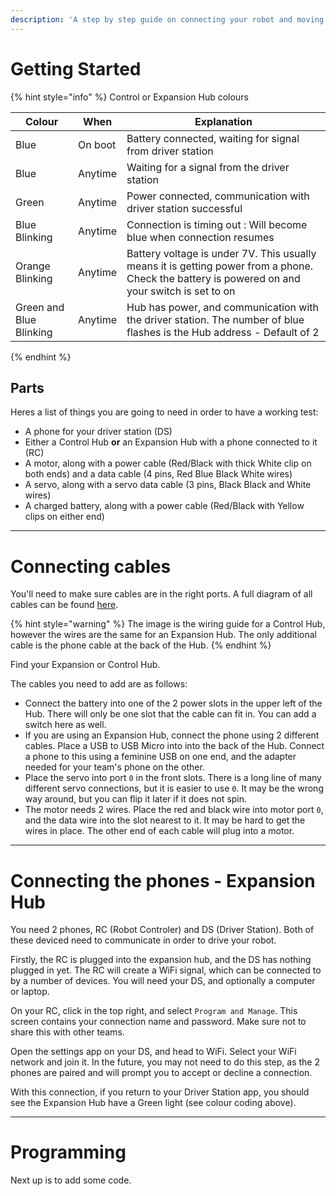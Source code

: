 ```yaml
---
description: 'A step by step guide on connecting your robot and moving.'
---
```


# Getting Started

{% hint style="info" %}
Control or Expansion Hub colours

| Colour                  | When    | Explanation                                                                                                                                    |
|-------------------------|---------|------------------------------------------------------------------------------------------------------------------------------------------------|
| Blue                    | On boot | Battery connected, waiting for signal from driver station                                                                                      |
| Blue                    | Anytime | Waiting for a signal from the driver station                                                                                                   |
| Green                   | Anytime | Power connected, communication with driver station successful                                                                                  |
| Blue Blinking           | Anytime | Connection is timing out : Will become blue when connection resumes                                                                            |
| Orange Blinking         | Anytime | Battery voltage is under 7V. This usually means it is getting power from a phone. Check the battery is powered on and your switch is set to on |
| Green and Blue Blinking | Anytime | Hub has power, and communication with the driver station. The number of blue flashes is the Hub address - Default of 2                         |
{% endhint %}

## Parts


Heres a list of things you are going to need in order to have a working test:
- A phone for your driver station (DS)
- Either a Control Hub **or** an Expansion Hub with a phone connected to it (RC)
- A motor, along with a power cable (Red/Black with thick White clip on both ends) and a data cable (4 pins, Red Blue Black White wires)
- A servo, along with a servo data cable (3 pins, Black Black and White wires)
- A charged battery, along with a power cable (Red/Black with Yellow clips on either end)

-----

# Connecting cables

You'll need to make sure cables are in the right ports. A full diagram of all cables can be found [here](https://cdn11.bigcommerce.com/s-t3eo8vwp22/images/stencil/500x500/products/391/1330/Control_Hub_Wiring_Reference_Sheet_Website_Photo__13208.1563821357.png?c=2).

{% hint style="warning" %}
The image is the wiring guide for a Control Hub, however the wires are the same for an Expansion Hub. The only additional cable is the phone cable at the back of the Hub.
{% endhint %}

Find your Expansion or Control Hub.

The cables you need to add are as follows:
- Connect the battery into one of the 2 power slots in the upper left of the Hub. There will only be one slot that the cable can fit in. You can add a switch here as well.
- If you are using an Expansion Hub, connect the phone using 2 different cables. Place a USB to USB Micro into into the back of the Hub. Connect a phone to this using a feminine USB on one end, and the adapter needed for your team's phone on the other.
- Place the servo into port `0` in the front slots. There is a long line of many different servo connections, but it is easier to use `0`. It may be the wrong way around, but you can flip it later if it does not spin.
- The motor needs 2 wires. Place the red and black wire into motor port `0`, and the data wire into the slot nearest to it. It may be hard to get the wires in place. The other end of each cable will plug into a motor.

-----

# Connecting the phones - Expansion Hub

You need 2 phones, RC (Robot Controler) and DS (Driver Station).
Both of these deviced need to communicate in order to drive your robot.

Firstly, the RC is plugged into the expansion hub, and the DS has nothing plugged in yet.
The RC will create a WiFi signal, which can be connected to by a number of devices. You will need your DS, and optionally a computer or laptop.

On your RC, click in the top right, and select `Program and Manage`. This screen contains your connection name and password. Make sure not to share this with other teams.

Open the settings app on your DS, and head to WiFi. Select your WiFi network and join it. In the future, you may not need to do this step, as the 2 phones are paired and will prompt you to accept or decline a connection.

With this connection, if you return to your Driver Station app, you should see the Expansion Hub have a Green light (see colour coding above).

-----

# Programming

Next up is to add some code.